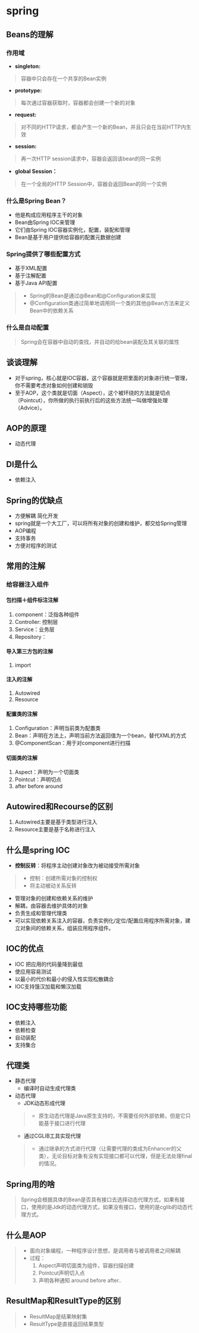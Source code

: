 # spring
## Beans的理解
### 作用域
* **singleton:**
> 容器中只会存在一个共享的Bean实例
* **prototype:**
> 每次通过容器获取时，容器都会创建一个新的对象
* **request:**
> 对不同的HTTP请求，都会产生一个新的Bean，并且只会在当前HTTP内生效
* **session:**
> 再一次HTTP session请求中，容器会返回该bean的同一实例
* **global Session：**
> 在一个全局的HTTP Session中，容器会返回Bean的同一个实例
### 什么是Spring Bean？
* 他是构成应用程序主干的对象
* Bean由Spring IOC来管理
* 它们由Spring IOC容器实例化，配置，装配和管理
* Bean是基于用户提供给容器的配置元数据创建
### Spring提供了哪些配置方式
* 基于XML配置
* 基于注解配置
* 基于Java API配置
>*  Spring的Bean是通过@Bean和@Configuration来实现
>* @Configuration类通过简单地调用同一个类的其他@Bean方法来定义Bean中的依赖关系
### 什么是自动配置
> Spring会在容器中自动的查找，并自动的给bean装配及其关联的属性
## 谈谈理解
* 对于spring，核心就是IOC容器，这个容器就是把里面的对象进行统一管理，你不需要考虑对象如何创建和销毁
* 至于AOP，这个类就是切面（Aspect），这个被环绕的方法就是切点（Pointcut），你所做的执行前执行后的这些方法统一叫做增强处理（Advice）。
## AOP的原理
* 动态代理
## DI是什么
* 依赖注入
## Spring的优缺点
* 方便解耦 简化开发
* spring就是一个大工厂，可以将所有对象的创建和维护，都交给Spring管理
* AOP编程
* 支持事务
* 方便对程序的测试
## 常用的注解
### 给容器注入组件
#### 包扫描＋组件标注注解
1. component：泛指各种组件
2. Controller: 控制层
3. Service：业务层
4. Repository：
#### 导入第三方包的注解
1. import
#### 注入的注解
1. Autowired
2. Resource
#### 配置类的注解
1. Configuration：声明当前类为配置类
2. Bean：声明在方法上，声明当前方法返回值为一个bean，替代XML的方式
3. @ComponentScan：用于对component进行扫描
#### 切面类的注解
1. Aspect：声明为一个切面类
2. Pointcut：声明切点
3. after before around
## Autowired和Recourse的区别
1. Autowired主要是基于类型进行注入
2. Resource主要是基于名称进行注入
## 什么是spring IOC
* **控制反转**：将程序主动创建对象改为被动接受所需对象
>* 控制：创建所需对象的控制权
>* 将主动被动关系反转
* 管理对象的创建和依赖关系的维护
* 解耦，由容器去维护具体的对象
* 负责生成和管理代理类
* 可以实现依赖关系注入的容器，负责实例化/定位/配置应用程序所需对象，建立对象间的依赖关系，组装应用程序组件。
## IOC的优点
* IOC 把应用的代码量降到最低
* 使应用容易测试
* 以最小的代价和最小的侵入性实现松散耦合
* IOC支持饿汉加载和懒汉加载
## IOC支持哪些功能
* 依赖注入
* 依赖检查
* 自动装配
* 支持集合
## 代理类
* 静态代理
  * 编译时自动生成代理类
* 动态代理
  * JDK动态形成代理
  >* 原生动态代理是Java原生支持的，不需要任何外部依赖，但是它只能基于接口进行代理
  * 通过CGLIB工具实现代理
  >* 通过继承的方式进行代理（让需要代理的类成为Enhancer的父类），无论目标对象有没有实现接口都可以代理，但是无法处理final的情况。
## Spring用的啥
> Spring会根据具体的Bean是否具有接口去选择动态代理方式，如果有接口，使用的是Jdk的动态代理方式，如果没有接口，使用的是cglib的动态代理方式。
## 什么是AOP
> * 面向对象编程，一种程序设计思想，是调用者与被调用者之间解耦
>* 过程：
>   1.  Aspect声明切面类为组件，容器扫描创建 
>   2. Pointcut声明切入点
>   3. 声明各种通知 around before after..
## ResultMap和ResultType的区别
>* ResultMap是结果映射集
>* ResultType是直接返回结果类型
